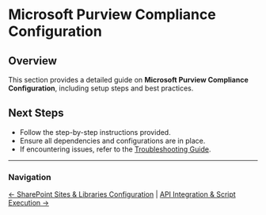 # Microsoft Purview Compliance Configuration

## Overview
This section provides a detailed guide on **Microsoft Purview Compliance Configuration**, including setup steps and best practices.


## Next Steps
- Follow the step-by-step instructions provided.
- Ensure all dependencies and configurations are in place.
- If encountering issues, refer to the [Troubleshooting Guide](10-troubleshooting.md).

---

### Navigation
[← SharePoint Sites & Libraries Configuration](5-sharepoint-configuration.md) | [API Integration & Script Execution →](7-api-and-scripts.md)
